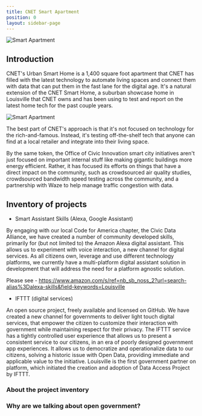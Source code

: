 ```yaml
---
title: CNET Smart Apartment
position: 0
layout: sidebar-page
---
```


![Smart Apartment](/assets/img/projects/smart-apartment/smart-apartment.jpg)


## Introduction

CNET's Urban Smart Home is a 1,400 square foot apartment that CNET has filled with the latest technology to automate living spaces and connect them with data that can put them in the fast lane for the digital age. It's a natural extension of the CNET Smart Home, a suburban showcase home in Louisville that CNET owns and has been using to test and report on the latest home tech for the past couple years.

![Smart Apartment](/assets/img/projects/smart-apartment/smartaptpromophotos-11.jpg)

The best part of CNET's approach is that it's not focused on technology for the rich-and-famous. Instead, it's testing off-the-shelf tech that anyone can find at a local retailer and integrate into their living space.



By the same token, the Office of Civic Innovation smart city initiatives aren't just focused on important internal stuff like making gigantic buildings more energy efficient. Rather, it has focused its efforts on things that have a direct impact on the community, such as crowdsourced air quality studies, crowdsourced bandwidth speed testing across the community, and a partnership with Waze to help manage traffic congestion with data.

## Inventory of projects

- Smart Assistant Skills (Alexa, Google Assistant)

By engaging with our local Code for America chapter, the Civic Data Alliance, we have created a number of community developed skills, primarily for (but not limited to) the Amazon Alexa digital assistant. This allows us to experiment with voice interaction, a new channel for digital services. As all citizens own, leverage and use different technology platforms, we currently have a multi-platform digital assistant solution in development that will address the need for a platform agnostic solution.

Please see - https://www.amazon.com/s/ref=nb_sb_noss_2?url=search-alias%3Dalexa-skills&field-keywords=Louisville

- IFTTT (digital services)

An open source project, freely available and licensed on GitHub. We have created a new channel for governments to deliver light touch digital services, that empower the citizen to customize their interaction with government while maintaining respect for their privacy. The IFTTT service has a tightly controlled user experience that allows us to present a consistent service to our citizens, in an era of poorly designed government app experiences. It allows us to democratize and operationalize data to our citizens, solving a historic issue with Open Data, providing immediate and applicable value to the initiative. Louisville is the first government partner on platform, which initiated the creation and adoption of Data Access Project by IFTTT.

### About the project inventory

### Why are we talking about open government?
